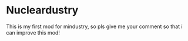 # Nucleardustry
This is my first mod for mindustry, so pls give me your comment so that i can improve this mod!
